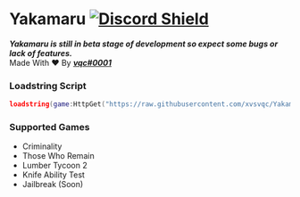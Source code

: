 # Yakamaru [![Discord Shield](https://discordapp.com/api/guilds/971500897114923098/widget.png)](https://discord.gg/zeFZmVXumj)

***Yakamaru is still in beta stage of development so expect some bugs or lack of features.***  
Made With ❤️ By ***[vqc#0001](https://discord.com/users/957552343266770954)***

### Loadstring Script
```lua
loadstring(game:HttpGet("https://raw.githubusercontent.com/xvsvqc/Yakamaru/main/Script.lua"))()
```
### Supported Games
- Criminality
- Those Who Remain
- Lumber Tycoon 2
- Knife Ability Test
- Jailbreak (Soon)
